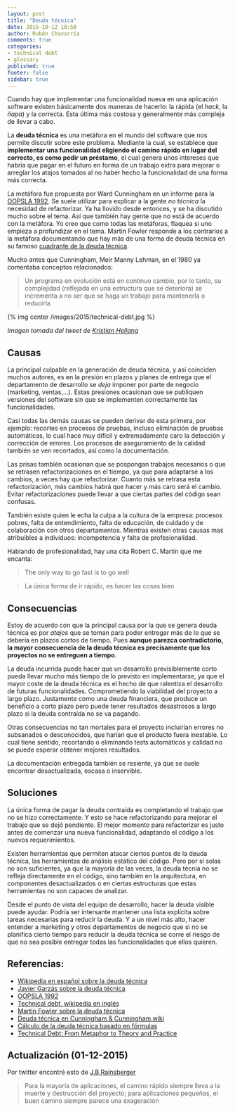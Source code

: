 ```yaml
---
layout: post
title: "Deuda técnica"
date: 2015-10-12 18:58
author: Rubén Chavarría
comments: true
categories: 
- technical debt
- glossary
published: true
footer: false
sidebar: true
---
```


Cuando hay que implementar una funcionalidad nueva en una aplicación software
existen básicamente dos maneras de hacerlo: la rápida (el *hack*, la *ñapa*) y
la correcta. Esta última más costosa y generalmente más compleja de llevar a
cabo.

La **deuda técnica** es una metáfora en el mundo del software que nos permite
discutir sobre este problema. Mediante la cual, se establece que **implementar
una funcionalidad eligiendo el camino rápido en lugar del correcto, es como
pedir un préstamo**, el cual genera unos intereses que habría que pagar en el
futuro en forma de un trabajo extra para mejorar o arreglar los atajos tomados
al no haber hecho la funcionalidad de una forma más correcta.

<!-- more -->

La metáfora fue propuesta por Ward Cunningham en un informe para la
[OOPSLA 1992]. Se suele utilizar para explicar a la gente *no técnica* la necesidad de
refactorizar. Ya ha llovido desde entonces, y se ha discutido mucho sobre el
tema. Así que también hay gente que no está de acuerdo con la metáfora. Yo creo
que como todas las metáforas, flaquea si uno empieza a profundizar en el tema.
Martin Fowler responde a los contrarios a la metáfora documentando que hay más
de una forma de deuda técnica en su famoso [cuadrante de la deuda técnica].

Mucho antes que Cunningham, Meir Manny Lehman, en el 1980 ya comentaba
conceptos relacionados:

> Un programa en evolución está en contínuo cambio, por lo tanto, su
complejidad (reflejada en una estructura que se deteriora) se incrementa a no
ser que se haga un trabajo para mantenerla o reducirla

{% img center /images/2015/technical-debt.jpg %}

*Imagen tomada del tweet de [Kristian Hellang](https://twitter.com/khellang/status/626716128379830273)*

## Causas

La principal culpable en la generación de deuda técnica, y así coinciden muchos
autores, es en la presión en plazos y planes de entrega que el departamento de
desarrollo se *deja* imponer por parte de negocio (marketing, ventas,...).
Estas presiones ocasionan que se publiquen versiones del software sin que se
implementen correctamente las funcionalidades.

Casi todas las demás causas se pueden derivar de esta primera, por ejemplo: recortes
en procesos de pruebas, incluso eliminación de pruebas automáticas, lo cual
hace muy difícil y extremadamente caro la detección y corrección de errores.
Los procesos de aseguramiento de la calidad también se ven recortados, así como
la documentación.

Las prisas también ocasionan que se pospongan trabajos necesarios o que se
retrasen refactorizaciones en el tiempo, ya que para adaptarse a los cambios, a
veces hay que refactorizar. Cuanto más se retrasa esta refactorización, más
cambios habrá que hacer y más caro será el cambio. Evitar refactorizaciones
puede llevar a que ciertas partes del código sean confusas.

También existe quien le echa la culpa a la cultura de la empresa: procesos
pobres, falta de entendimiento, falta de educación, de cuidado y de
colaboración con otros departamentos. Mientras existen otras causas maś
atribuibles a individuos: incompetencia y falta de profesionalidad.

Hablando de profesionalidad, hay una cita Robert C. Martin que me encanta:

> The only way to go fast is to go well

> La única forma de ir rápido, es hacer las cosas bien

## Consecuencias

Estoy de acuerdo con que la principal causa por la que se genera deuda técnica
es por *atajos* que se toman para poder entregar más de lo que se debería en
plazos cortos de tiempo. Pues **aunque parezca contradictorio, la mayor
consecuencia de la deuda técnica es precisamente que los proyectos no se
entreguen a tiempo**.

La deuda incurrida puede hacer que un desarrollo previsiblemente corto pueda
llevar mucho más tiempo de lo previsto en implementarse, ya que el mayor coste
de la deuda técnica es el hecho de que ralentiza el desarrollo de futuras
funcionalidades. Comprometiendo la viabilidad del proyecto a largo plazo.
Justamente como una deuda financiera, que produce un beneficio a corto plazo
pero puede tener resultados desastrosos a largo plazo si la deuda contraída no
se va pagando.

Otras consecuencias no tan mortales para el proyecto incluirían errores no
subsanados o desconocidos, que harían que el producto fuera inestable. Lo cual
tiene sentido, recortando o eliminando tests automáticos y calidad no se puede
esperar obtener mejores resultados.

La documentación entregada también se resiente, ya que se suele encontrar
desactualizada, escasa o inservible.

## Soluciones

La única forma de pagar la deuda contraída es completando el trabajo que no se
hizo correctamente. Y esto se hace refactorizando para mejorar el trabajo que
se dejó pendiente. El mejor momento para refactorizar es justo antes de
comenzar una nueva funcionalidad, adaptando el código a los nuevos
requerimientos.

Existen herramientas que permiten atacar ciertos puntos de la deuda técnica,
las herramientas de análisis estático del código. Pero por sí solas no son
suficientes, ya que la mayoría de las veces, la deuda técnia no se refleja
directamente en el código, sino también en la arquitectura, en componentes
desactualizados o en ciertas estructuras que estas herramientas no son capaces
de analizar.

Desde el punto de vista del equipo de desarrollo, hacer la deuda visible puede
ayudar. Podría ser intersante mantener una lista explícita sobre tareas
necesarias para reducir la deuda. Y a un nivel más alto, hacer entender a
marketing y otros departamentos de negocio que si no se planifica cierto tiempo
para reducir la deuda técnica se corre el riesgo de que no sea posible entregar
todas las funcionalidades que ellos quieren.

## Referencias:

- [Wikipedia en español sobre la deuda técnica]
- [Javier Garzás sobre la deuda técnica]
- [OOPSLA 1992]
- [Technical debt, wikipedia en inglés]
- [Martin Fowler sobre la deuda técnica]
- [Deuda técnica en Cunningham & Cunningham wiki]
- [Cálculo de la deuda técnica basado en fórmulas]
- [Technical Debt: From Metaphor to Theory and Practice]

## Actualización (01-12-2015)

Por twitter encontré esto de [J.B.Rainsberger](https://twitter.com/jbrains/status/665625243382325251)

> Para la mayoría de aplicaciones, el camino rápido siempre lleva a la muerte y
destrucción del proyecto; para aplicaciones pequeñas, el buen camino siempre
parece una exageración

[Wikipedia en español sobre la deuda técnica]: https://es.wikipedia.org/wiki/Deuda_t%C3%A9cnica
[Javier Garzás sobre la deuda técnica]: http://www.javiergarzas.com/2012/11/deuda-tecnica-2.html
[cuadrante de la deuda técnica]: http://martinfowler.com/bliki/TechnicalDebtQuadrant.html
[OOPSLA 1992]: http://c2.com/doc/oopsla92.html
[Technical debt, wikipedia en inglés]: https://en.wikipedia.org/wiki/Technical_debt
[Martin Fowler sobre la deuda técnica]: http://martinfowler.com/bliki/TechnicalDebt.html
[Deuda técnica en Cunningham & Cunningham wiki]: http://www.c2.com/cgi/wiki?TechnicalDebt
[Cálculo de la deuda técnica basado en fórmulas]: http://docs.sonarqube.org/display/SONARQUBE44/Technical+Debt+Calculation
[Technical Debt: From Metaphor to Theory and Practice]: http://www.computer.org/csdl/mags/so/2012/06/mso2012060018.html

